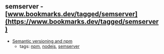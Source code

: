 semserver - [www.bookmarks.dev/tagged/semserver](https://www.bookmarks.dev/tagged/semserver) 
---
* [Semantic versioning and npm](https://docs.npmjs.com/getting-started/semantic-versioning)
    * tags: [npm](../tags/npm.md), [nodejs](../tags/nodejs.md), [semserver](../tags/semserver.md)
